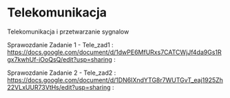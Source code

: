# Telekomunikacja
Telekomunikacja i przetwarzanie sygnalow

Sprawozdanie Zadanie 1 - Tele_zad1 : https://docs.google.com/document/d/1dwPE6MfURxs7CATCWjJf4da9Gs1Rgx7kwhUf-iOoQsQ/edit?usp=sharing :

Sprawozdanie Zadanie 2 - Tele_zad2 : https://docs.google.com/document/d/1DN6IXndYTG8r7WUTGvT_eaj1925Zh22VLxUUR73VtHs/edit?usp=sharing :
